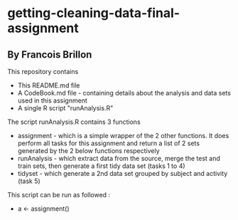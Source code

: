 # getting-cleaning-data-final-assignment
## By Francois Brillon

This repository contains 
* This README.md file
* A CodeBook.md file - containing details about the analysis and data sets used in this assignment
* A single R script "runAnalysis.R"

The script runAnalysis.R contains 3 functions
* assignment - which is a simple wrapper of the 2 other functions. It does perform all tasks for this assignment and return a list of 2 sets generated by the 2 below functions respectively
* runAnalysis - which extract data from the source, merge the test and train sets, then generate a first tidy data set (tasks 1 to 4)
* tidyset - which generate a 2nd data set grouped by subject and activity (task 5)

This script can be run as followed :
* a <- assignment()
